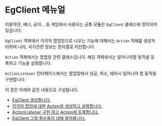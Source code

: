 # EgClient 메뉴얼

이용약관, 배너, 공지... 등 게임에서 사용되는 공통 모듈은 `EgClient` 클래스에 정의되어있습니다.

`EgClient` 객체에서 각각의 팝업창으로 나오는 기능에 대해서는 `Action` 객체를 생성처리하며 나라, 국가관련 정보는 문자열로 리턴합니다.
 
`Action` 객체에서는 팝업창 관련 클래스입니다. 해당 객체에서는 일어나야할 동작을 등록하고 기능을 실행합니다.
  
`ActionListener` 인터페이스에서는 팝업창에서 성공, 취소, 에러시 일어나야 할 동작을 구현합니다.

이 장은 아래와 같은 내용으로 구성됩니다.

* [EgClient 생성합니다.](/_draft/egclient/Create.md)
* [각각의 팝업에 대한 Action을 생성하고 실행합니다.](/_draft/egclient/Action.md)
* [ActionListener 구현 하고 Action에 등록합니다.](/_draft/egclient/ActionListener.md)
* [EgClient 그외 함수들의 대해 알아봅니다.](/_draft/egclient/Etc.md)